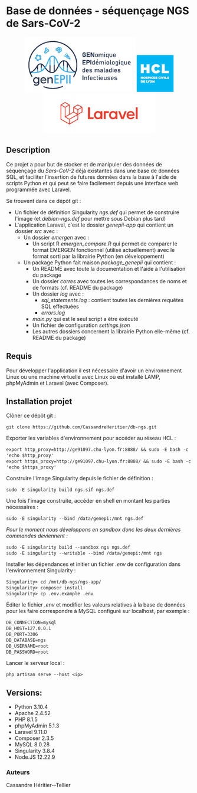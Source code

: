 # Base de données - séquençage NGS de Sars-CoV-2

<p align="center">
    <img src="images/genepii.png" width="300" height="150" />
    <img src="images/hcl.jpg" width="100" height="100" />
    <img src="images/laravel.png" width="300" height="110" />
</p>

## Description
Ce projet a pour but de stocker et de manipuler des données de séquençage du *Sars-CoV-2* déjà existantes dans une base de données SQL, et faciliter l'insertion de futures données dans la base à l'aide de scripts Python et qui peut se faire facilement depuis une interface web programmée avec Laravel.

Se trouvent dans ce dépôt git :

- Un fichier de définition Singularity *ngs.def* qui permet de construire l'image (et *debian-ngs.def* pour mettre sous Debian plus tard)
- L'application Laravel, c'est le dossier *genepii-app* qui contient un dossier *src* avec :
    - Un dossier *emergen* avec :
        - Un script R *emergen_compare.R* qui permet de comparer le format EMERGEN fonctionnel (utilisé actuellement) avec le format sorti par la librairie Python (en développement)
    - Un package Python fait maison *package_genepii* qui contient :
        - Un README avec toute la documentation et l'aide à l'utilisation du package 
        - Un dossier *corres* avec toutes les correspondances de noms et de formats (cf. README du package)
        - Un dossier *log* avec : 
            - *sql_statements.log* : contient toutes les dernières requêtes SQL effectuées
            - *errors.log*
        - *main.py* qui est le seul script a être exécuté
        - Un fichier de configuration *settings.json*
        - Les autres dossiers concernent la librairie Python elle-même (cf. README du package)

## Requis
Pour développer l'application il est nécessaire d'avoir un environnement Linux ou une machine virtuelle avec Linux où est installé LAMP, phpMyAdmin et Laravel (avec Composer).

## Installation projet
Clôner ce dépôt git :
```bash=
git clone https://github.com/CassandreHeritier/db-ngs.git
```
Exporter les variables d'environnement pour accéder au réseau HCL :

```bash=
export http_proxy=http://ge91097.chu-lyon.fr:8888/ && sudo -E bash -c 'echo $http_proxy'
export https_proxy=http://ge91097.chu-lyon.fr:8888/ && sudo -E bash -c 'echo $https_proxy'
```

Construire l'image Singularity depuis le fichier de définition :
```bash=
sudo -E singularity build ngs.sif ngs.def
```

Une fois l'image construite, accéder en shell en montant les parties nécessaires :
```bash=
sudo -E singularity --bind /data/genepi:/mnt ngs.def
```

*Pour le moment nous développons en sandbox donc les deux dernières commandes deviennent :*
```bash=
sudo -E singularity build --sandbox ngs ngs.def
sudo -E singularity --writable --bind /data/genepi:/mnt ngs
```

Installer les dépendances et initier un fichier *.env* de configuration dans l'environnement Singularity :
```bash=
Singularity> cd /mnt/db-ngs/ngs-app/
Singularity> composer install
Singularity> cp .env.example .env
```

Éditer le fichier *.env* et modifier les valeurs relatives à la base de données pour les faire correspondre à MySQL configuré sur localhost, par exemple :
```php=
DB_CONNECTION=mysql
DB_HOST=127.0.0.1
DB_PORT=3306
DB_DATABASE=ngs
DB_USERNAME=root
DB_PASSWORD=root
```
Lancer le serveur local :
```bash=
php artisan serve --host <ip>
```

## Versions:
- Python 3.10.4
- Apache 2.4.52
- PHP 8.1.5
- phpMyAdmin 5.1.3
- Laravel 9.11.0
- Composer 2.3.5
- MySQL 8.0.28
- Singularity 3.8.4
- Node.JS 12.22.9

### Auteurs
Cassandre Héritier--Tellier
